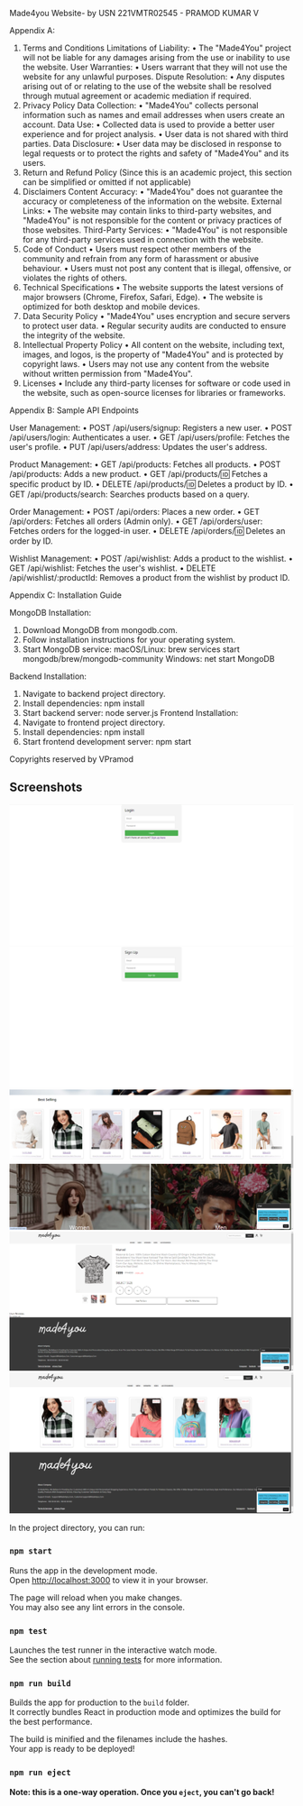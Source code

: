 Made4you Website- by USN 221VMTR02545 - PRAMOD KUMAR V

Appendix A:

1. Terms and Conditions
   Limitations of Liability:
   • The "Made4You" project will not be liable for any damages arising from the use or inability to use the website.
   User Warranties:
   • Users warrant that they will not use the website for any unlawful purposes.
   Dispute Resolution:
   • Any disputes arising out of or relating to the use of the website shall be resolved through mutual agreement or academic mediation if required.
2. Privacy Policy
   Data Collection:
   • "Made4You" collects personal information such as names and email addresses when users create an account.
   Data Use:
   • Collected data is used to provide a better user experience and for project analysis.
   • User data is not shared with third parties.
   Data Disclosure:
   • User data may be disclosed in response to legal requests or to protect the rights and safety of "Made4You" and its users.
3. Return and Refund Policy
   (Since this is an academic project, this section can be simplified or omitted if not applicable)
4. Disclaimers
   Content Accuracy:
   • "Made4You" does not guarantee the accuracy or completeness of the information on the website.
   External Links:
   • The website may contain links to third-party websites, and "Made4You" is not responsible for the content or privacy practices of those websites.
   Third-Party Services:
   • "Made4You" is not responsible for any third-party services used in connection with the website.
5. Code of Conduct
   • Users must respect other members of the community and refrain from any form of harassment or abusive behaviour.
   • Users must not post any content that is illegal, offensive, or violates the rights of others.
6. Technical Specifications
   • The website supports the latest versions of major browsers (Chrome, Firefox, Safari, Edge).
   • The website is optimized for both desktop and mobile devices.
7. Data Security Policy
   • "Made4You" uses encryption and secure servers to protect user data.
   • Regular security audits are conducted to ensure the integrity of the website.
8. Intellectual Property Policy
   • All content on the website, including text, images, and logos, is the property of "Made4You" and is protected by copyright laws.
   • Users may not use any content from the website without written permission from "Made4You".
9. Licenses
   • Include any third-party licenses for software or code used in the website, such as open-source licenses for libraries or frameworks.

Appendix B: Sample API Endpoints

User Management:
• POST /api/users/signup: Registers a new user.
• POST /api/users/login: Authenticates a user.
• GET /api/users/profile: Fetches the user's profile.
• PUT /api/users/address: Updates the user's address.

Product Management:
• GET /api/products: Fetches all products.
• POST /api/products: Adds a new product.
• GET /api/products/:id: Fetches a specific product by ID.
• DELETE /api/products/:id: Deletes a product by ID.
• GET /api/products/search: Searches products based on a query.

Order Management:
• POST /api/orders: Places a new order.
• GET /api/orders: Fetches all orders (Admin only).
• GET /api/orders/user: Fetches orders for the logged-in user.
• DELETE /api/orders/:id: Deletes an order by ID.

Wishlist Management:
• POST /api/wishlist: Adds a product to the wishlist.
• GET /api/wishlist: Fetches the user's wishlist.
• DELETE /api/wishlist/:productId: Removes a product from the wishlist by product ID.

Appendix C: Installation Guide

MongoDB Installation:

1. Download MongoDB from mongodb.com.
2. Follow installation instructions for your operating system.
3. Start MongoDB service:
   macOS/Linux: brew services start mongodb/brew/mongodb-community
   Windows: net start MongoDB

Backend Installation:

1. Navigate to backend project directory.
2. Install dependencies:
   npm install
3. Start backend server:
   node server.js
   Frontend Installation:
4. Navigate to frontend project directory.
5. Install dependencies:
   npm install
6. Start frontend development server:
   npm start

Copyrights reserved by VPramod

## Screenshots

![Screenshot 1](<images-sc/Screenshot%20(1).png>)
![Screenshot 2](<images-sc/Screenshot%20(2).png>)
![Screenshot 3](<images-sc/Screenshot%20(3).png>)
![Screenshot 4](<images-sc/Screenshot%20(4).png>)
![Screenshot 5](<images-sc/Screenshot%20(5).png>)

In the project directory, you can run:

### `npm start`

Runs the app in the development mode.\
Open [http://localhost:3000](http://localhost:3000) to view it in your browser.

The page will reload when you make changes.\
You may also see any lint errors in the console.

### `npm test`

Launches the test runner in the interactive watch mode.\
See the section about [running tests](https://facebook.github.io/create-react-app/docs/running-tests) for more information.

### `npm run build`

Builds the app for production to the `build` folder.\
It correctly bundles React in production mode and optimizes the build for the best performance.

The build is minified and the filenames include the hashes.\
Your app is ready to be deployed!

### `npm run eject`

**Note: this is a one-way operation. Once you `eject`, you can't go back!**
